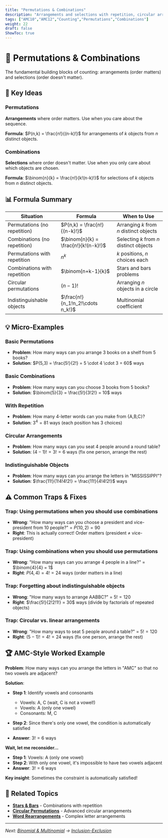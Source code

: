 ```yaml
---
title: "Permutations & Combinations"
description: "Arrangements and selections with repetition, circular arrangements, and indistinguishable objects."
tags: ["AMC10","AMC12","Counting","Permutations","Combinations"]
weight: 22
draft: false
ShowToc: true
---
```


# 🔄 Permutations & Combinations

The fundamental building blocks of counting: arrangements (order matters) and selections (order doesn't matter).

## 🎯 Key Ideas

### Permutations
**Arrangements** where order matters. Use when you care about the sequence.

**Formula**: $P(n,k) = \frac{n!}{(n-k)!}$ for arrangements of $k$ objects from $n$ distinct objects.

### Combinations
**Selections** where order doesn't matter. Use when you only care about which objects are chosen.

**Formula**: $\binom{n}{k} = \frac{n!}{k!(n-k)!}$ for selections of $k$ objects from $n$ distinct objects.

## 📊 Formula Summary

| Situation | Formula | When to Use |
|-----------|---------|-------------|
| Permutations (no repetition) | $P(n,k) = \frac{n!}{(n-k)!}$ | Arranging $k$ from $n$ distinct objects |
| Combinations (no repetition) | $\binom{n}{k} = \frac{n!}{k!(n-k)!}$ | Selecting $k$ from $n$ distinct objects |
| Permutations with repetition | $n^k$ | $k$ positions, $n$ choices each |
| Combinations with repetition | $\binom{n+k-1}{k}$ | Stars and bars problems |
| Circular permutations | $(n-1)!$ | Arranging $n$ objects in a circle |
| Indistinguishable objects | $\frac{n!}{n_1!n_2!\cdots n_k!}$ | Multinomial coefficient |

## 💡 Micro-Examples

### Basic Permutations
- **Problem**: How many ways can you arrange 3 books on a shelf from 5 books?
- **Solution**: $P(5,3) = \frac{5!}{2!} = 5 \cdot 4 \cdot 3 = 60$ ways

### Basic Combinations
- **Problem**: How many ways can you choose 3 books from 5 books?
- **Solution**: $\binom{5}{3} = \frac{5!}{3!2!} = 10$ ways

### With Repetition
- **Problem**: How many 4-letter words can you make from {A,B,C}?
- **Solution**: $3^4 = 81$ ways (each position has 3 choices)

### Circular Arrangements
- **Problem**: How many ways can you seat 4 people around a round table?
- **Solution**: $(4-1)! = 3! = 6$ ways (fix one person, arrange the rest)

### Indistinguishable Objects
- **Problem**: How many ways can you arrange the letters in "MISSISSIPPI"?
- **Solution**: $\frac{11!}{1!4!4!2!} = \frac{11!}{4!4!2!}$ ways

## ⚠️ Common Traps & Fixes

### **Trap**: Using permutations when you should use combinations
- **Wrong**: "How many ways can you choose a president and vice-president from 10 people?" = $P(10,2) = 90$
- **Right**: This is actually correct! Order matters (president ≠ vice-president)

### **Trap**: Using combinations when you should use permutations
- **Wrong**: "How many ways can you arrange 4 people in a line?" = $\binom{4}{4} = 1$
- **Right**: $P(4,4) = 4! = 24$ ways (order matters in a line)

### **Trap**: Forgetting about indistinguishable objects
- **Wrong**: "How many ways to arrange AABBC?" = $5! = 120$
- **Right**: $\frac{5!}{2!2!1!} = 30$ ways (divide by factorials of repeated objects)

### **Trap**: Circular vs. linear arrangements
- **Wrong**: "How many ways to seat 5 people around a table?" = $5! = 120$
- **Right**: $(5-1)! = 4! = 24$ ways (fix one person, arrange the rest)

## 🏆 AMC-Style Worked Example

**Problem**: How many ways can you arrange the letters in "AMC" so that no two vowels are adjacent?

**Solution**:
- **Step 1**: Identify vowels and consonants
  - Vowels: A, C (wait, C is not a vowel!)
  - Vowels: A (only one vowel)
  - Consonants: M, C
  
- **Step 2**: Since there's only one vowel, the condition is automatically satisfied
- **Answer**: $3! = 6$ ways

**Wait, let me reconsider...**
- **Step 1**: Vowels: A (only one vowel)
- **Step 2**: With only one vowel, it's impossible to have two vowels adjacent
- **Answer**: $3! = 6$ ways

**Key insight**: Sometimes the constraint is automatically satisfied!

## 🔗 Related Topics

- **[Stars & Bars](stars-and-bars)** - Combinations with repetition
- **[Circular Permutations](03-problem-types/circular-permutations)** - Advanced circular arrangements
- **[Word Rearrangements](03-problem-types/word-rearrangements)** - Complex letter arrangements

---

*Next: [Binomial & Multinomial](binomial-multinomial) → [Inclusion-Exclusion](inclusion-exclusion)*
